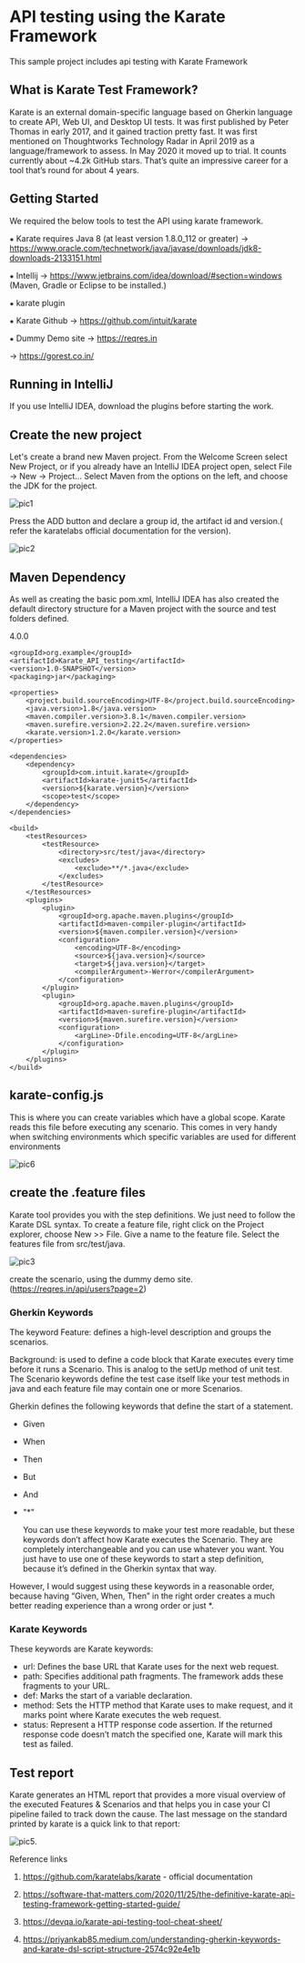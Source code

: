 # API testing using the Karate Framework

This sample project includes api testing with Karate Framework

## What is Karate Test Framework?
Karate is an external domain-specific language based on Gherkin language to create API, Web UI, and Desktop UI tests. It was first published by Peter Thomas in early 2017, and it gained traction pretty fast. It was first mentioned on Thoughtworks Technology Radar in April 2019 as a language/framework to assess. In May 2020 it moved up to trial. It counts currently about ~4.2k GitHub stars. That’s quite an impressive career for a tool that’s round for about 4 years.

## Getting Started 
We required the below tools to test the API using karate framework.

⁕ Karate requires Java 8 (at least version 1.8.0_112 or greater) 
  → https://www.oracle.com/technetwork/java/javase/downloads/jdk8-downloads-2133151.html

⁕ Intellij 
  → https://www.jetbrains.com/idea/download/#section=windows (Maven, Gradle or Eclipse to be installed.)

⁕ karate plugin

⁕ Karate Github
  → https://github.com/intuit/karate

⁕ Dummy Demo site
  → https://reqres.in
  
  → https://gorest.co.in/

## Running in IntelliJ
If you use IntelliJ IDEA, download the plugins before starting the work.

## Create the new project 
Let's create a brand new Maven project. From the Welcome Screen select New Project, or if you already have an IntelliJ IDEA project open, select File -> New -> Project... Select Maven from the options on the left, and choose the JDK for the project.

![pic1](https://user-images.githubusercontent.com/111106737/185327841-abc1f5a0-63b7-4ec9-8afd-4945d819f1c9.png)

Press the ADD button and declare a group id, the artifact id and version.( refer the karatelabs official documentation for the version).

![pic2](https://user-images.githubusercontent.com/111106737/185332605-9a5fd41e-0292-40e9-9759-06d665382f61.png)


## Maven Dependency

As well as creating the basic pom.xml, IntelliJ IDEA has also created the default directory structure for a Maven project with the source and test folders defined.

<project xmlns="http://maven.apache.org/POM/4.0.0" xmlns:xsi="http://www.w3.org/2001/XMLSchema-instance"
         xsi:schemaLocation="http://maven.apache.org/POM/4.0.0 http://maven.apache.org/xsd/maven-4.0.0.xsd">
    <modelVersion>4.0.0</modelVersion>
 
    <groupId>org.example</groupId>
    <artifactId>Karate_API_testing</artifactId>
    <version>1.0-SNAPSHOT</version>
    <packaging>jar</packaging>
 
    <properties>
        <project.build.sourceEncoding>UTF-8</project.build.sourceEncoding>
        <java.version>1.8</java.version>
        <maven.compiler.version>3.8.1</maven.compiler.version>
        <maven.surefire.version>2.22.2</maven.surefire.version>        
        <karate.version>1.2.0</karate.version>
    </properties>    

    <dependencies>         
        <dependency>
            <groupId>com.intuit.karate</groupId>
            <artifactId>karate-junit5</artifactId>
            <version>${karate.version}</version>
            <scope>test</scope>
        </dependency>		
    </dependencies>

    <build>
        <testResources>
            <testResource>
                <directory>src/test/java</directory>
                <excludes>
                    <exclude>**/*.java</exclude>
                </excludes>
            </testResource>
        </testResources>
        <plugins>
            <plugin>
                <groupId>org.apache.maven.plugins</groupId>
                <artifactId>maven-compiler-plugin</artifactId>
                <version>${maven.compiler.version}</version>
                <configuration>
                    <encoding>UTF-8</encoding>
                    <source>${java.version}</source>
                    <target>${java.version}</target>
                    <compilerArgument>-Werror</compilerArgument>
                </configuration>
            </plugin>
            <plugin>
                <groupId>org.apache.maven.plugins</groupId>
                <artifactId>maven-surefire-plugin</artifactId>
                <version>${maven.surefire.version}</version>
                <configuration>
                    <argLine>-Dfile.encoding=UTF-8</argLine>
                </configuration>
            </plugin>          
        </plugins>        
    </build>       
    
</project>

## karate-config.js
This is where you can create variables which have a global scope. Karate reads this file before executing any scenario. This comes in very handy when switching environments which specific variables are used for different environments

![pic6](https://user-images.githubusercontent.com/111106737/185389893-469b24f9-d142-46ed-8706-f65f6e907f22.png)

## create the .feature files
Karate tool provides you with the step definitions. We just need to follow the Karate DSL syntax. To create a feature file, right click on the Project explorer, choose New >> File. Give a name to the feature file. Select the features file from src/test/java.

![pic3](https://user-images.githubusercontent.com/111106737/185337756-91ba9ce6-5161-4f1f-a954-bf87afe147c0.png)

create the scenario, using the dummy demo site.
(https://reqres.in/api/users?page=2)

### Gherkin Keywords
The keyword Feature: defines a high-level description and groups the scenarios.

Background: is used to define a code block that Karate executes every time before it runs a Scenario. This is analog to the setUp method of unit test.
The Scenario keywords define the test case itself like your test methods in java and each feature file may contain one or more Scenarios.

Gherkin defines the following keywords that define the start of a statement.

* Given
* When
* Then
* But
* And
* "*"

  You can use these keywords to make your test more readable, but these keywords don’t affect how Karate executes the Scenario. They are completely interchangeable and you can use whatever you want. You just have to use one of these keywords to start a step definition, because it’s defined in the Gherkin syntax that way.

However, I would suggest using these keywords in a reasonable order, because having “Given, When, Then” in the right order creates a much better reading experience than a wrong order or just *.

### Karate Keywords
These keywords are Karate keywords:

* url: Defines the base URL that Karate uses for the next web request.
* path: Specifies additional path fragments. The framework adds these fragments to your URL.
* def: Marks the start of a variable declaration.
* method: Sets the HTTP method that Karate uses to make request, and it marks point where Karate executes the web request.
* status: Represent a HTTP response code assertion. If the returned response code doesn’t match the specified one, Karate will mark this test as failed.


## Test report
Karate generates an HTML report that provides a more visual overview of the executed Features & Scenarios and that helps you in case your CI pipeline failed to track down the cause. The last message on the standard printed by karate is a quick link to that report:

![pic5](https://user-images.githubusercontent.com/111106737/185367316-94f03049-e86e-4c4b-90b2-11f4fd597acb.png).


Reference links

1) https://github.com/karatelabs/karate - official documentation

2) https://software-that-matters.com/2020/11/25/the-definitive-karate-api-testing-framework-getting-started-guide/

3) https://devqa.io/karate-api-testing-tool-cheat-sheet/

4) https://priyankab85.medium.com/understanding-gherkin-keywords-and-karate-dsl-script-structure-2574c92e4e1b


















